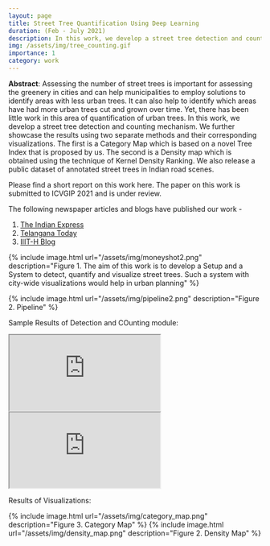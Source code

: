 ```yaml
---
layout: page
title: Street Tree Quantification Using Deep Learning
duration: (Feb - July 2021)
description: In this work, we develop a street tree detection and counting mechanism. We further showcase the results using two separate methods and their corresponding visualizations
img: /assets/img/tree_counting.gif
importance: 1
category: work
---
```


**Abstract**: Assessing the number of street trees is important for assessing the greenery in cities and can help municipalities to employ solutions to identify areas with less urban trees. It can also help to identify which areas have had more urban trees cut and grown over time. Yet, there has been little work in this area of quantification of urban trees. In this work, we develop a street tree detection and counting mechanism. We further showcase the results using two separate methods and their corresponding visualizations. The first is a Category Map which is based on a novel Tree Index that is proposed by us. The second is a  Density map which is obtained using the technique of Kernel Density Ranking. We also release a public dataset of annotated street trees in Indian road scenes. 

Please find a short report on this work here. The paper on this work is submitted to ICVGIP 2021 and is under review.

The following newspaper articles and blogs have published our work - 
1. [The Indian Express](https://indianexpress.com/article/cities/hyderabad/iit-hyderabad-research-on-counting-trees-generating-density-map-7392740/)
2. [Telangana Today](https://telanganatoday.com/iiit-hyderabad-researchers-build-tool-to-count-roadside-trees)
3. [IIIT-H Blog](https://blogs.iiit.ac.in/tree-counting/)

{% include image.html url="/assets/img/moneyshot2.png" description="Figure 1. The aim of this work is to develop a Setup and a System to detect, quantify and visualize street trees. Such a system with city-wide visualizations would help in urban planning" %}

{% include image.html url="/assets/img/pipeline2.png" description="Figure 2. Pipeline" %}

Sample Results of Detection and COunting module:
<iframe src="https://www.youtube.com/embed/CvIZLw1CcDM" title="surat"></iframe>
<iframe src="https://www.youtube.com/embed/8bm1WXBILBI" title="hyderabad"></iframe>

Results of Visualizations:

{% include image.html url="/assets/img/category_map.png" description="Figure 3. Category Map" %}
{% include image.html url="/assets/img/density_map.png" description="Figure 2. Density Map" %}